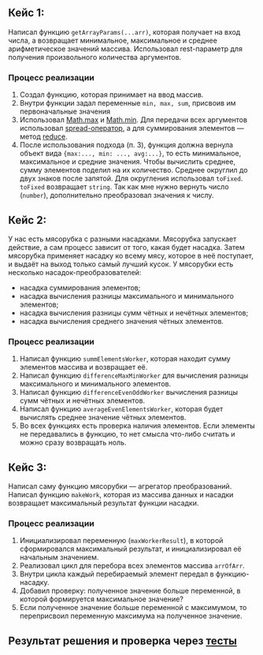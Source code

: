 ## Кейс 1:
Написал функцию `getArrayParams(...arr)`, которая получает на вход числа, а возвращает минимальное, максимальное и среднее арифметическое значений массива. Использовал rest-параметр для получения произвольного количества аргументов.

### Процесс реализации
1. Создал функцию, которая принимает на ввод массив.
2. Внутри функции задал переменные `min, max, sum`, присвоив им первоначальные значения
3. Использовал [Math.max](https://developer.mozilla.org/ru/docs/Web/JavaScript/Reference/Global_Objects/Math/max) и [Math.min](https://developer.mozilla.org/ru/docs/Web/JavaScript/Reference/Global_Objects/Math/min). Для передачи всех аргументов использовал [spread-оператор](https://developer.mozilla.org/en-US/docs/Web/JavaScript/Reference/Operators/Spread_syntax), а для суммирования элементов — метод [reduce](https://developer.mozilla.org/ru/docs/Web/JavaScript/Reference/Global_Objects/Array/Reduce).
4. После использования подхода (п. 3), функция должна вернула объект вида `{max:..., min: ..., avg:...}`, то есть минимальное, максимальное и средние значения. Чтобы вычислить среднее, сумму элементов поделил на их количество. Среднее округлил до двух знаков после запятой. Для округления использовал `toFixed`. `toFixed` возвращает `string`. Так как мне нужно вернуть число (`number`), дополнительно преобразовал значения к числу.

## Кейс 2:
У нас есть мясорубка с разными насадками. Мясорубка запускает действие, а сам процесс зависит от того, какая будет насадка. Затем мясорубка применяет насадку ко всему мясу, которое в неё поступает, и выдаёт на выход только самый лучший кусок. 
У мясорубки есть несколько насадок-преобразователей:
* насадка суммирования элементов;
* насадка вычисления разницы максимального и минимального элементов;
* насадка вычисления разницы сумм чётных и нечётных элементов;
* насадка вычисления среднего значения чётных элементов.

### Процесс реализации
1. Написал функцию `summElementsWorker`, которая находит сумму элементов массива и возвращает её. 
2. Написал функцию `differenceMaxMinWorker` для вычисления разницы максимального и минимального элементов.
3. Написал функцию `differenceEvenOddWorker` вычисления разницы сумм чётных и нечётных элементов.
4. Написал функцию `averageEvenElementsWorker`, которая будет вычислять среднее значение чётных элементов.
5. Во всех функциях есть проверка наличия элементов. Если элементы не передавались в функцию, то нет смысла что-либо считать и можно сразу возвращать ноль.

## Кейс 3:
Написал саму функцию мясорубки — агрегатор преобразований. Написал функцию `makeWork`, которая из массива данных и насадки возвращает максимальный результат функции насадки.

### Процесс реализации
1. Инициализировал переменную (`maxWorkerResult`), в которой сформировался максимальный результат, и инициализировал её начальным значением. 
2. Реализовал цикл для перебора всех элементов массива `arrOfArr`.
4. Внутри цикла каждый перебираемый элемент передал в функцию-насадку. 
5. Добавил проверку: полученное значение больше переменной, в которой формируется максимальное значение?
6. Если полученное значение больше переменной с максимумом, то переприсвоил переменную максимума на полученное значение.


## Результат решения и проверка через [тесты](https://maximbestintheworld.github.io/bjs-2-homeworks/2.functions/)
